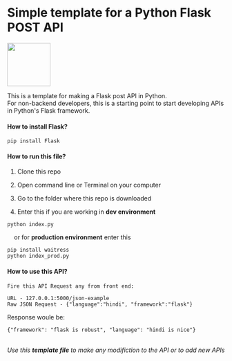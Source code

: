 # Simple template for a Python Flask POST API

<img src = "https://cdn.pixabay.com/photo/2018/04/11/19/48/cloud-3311588_960_720.png" height="100">

This is a template for making a Flask post API in Python.
<br>
For non-backend developers, this is a starting point to start developing APIs in Python's Flask framework.

<h4>How to install Flask?</h4>

```
pip install Flask
```

<h4>How to run this file?</h4>

  1. Clone this repo
  
  2. Open command line or Terminal on your computer
  
  3. Go to the folder where this repo is downloaded
  
  4. Enter this if you are working in <b>dev environment</b>

```
python index.py
```

&nbsp; &nbsp; or for <b>production environment</b> enter this


```
pip install waitress
python index_prod.py 
```

<h4>How to use this API?</h4>

```
Fire this API Request any from front end:

URL - 127.0.0.1:5000/json-example  
Raw JSON Request - {"language":"hindi", "framework":"flask"}
```

Response woule be:

```
{"framework": "flask is robust", "language": "hindi is nice"} 
```

<br>
<i>Use this <b>template file</b> to make any modifiction to the API or to add new APIs</i>

